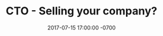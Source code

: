 ---
layout: post
title:  "CTO - Selling your company?"
date:   2017-07-15 17:00:00 -0700
categories: code
---